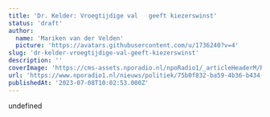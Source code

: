 ```yaml
---
title: 'Dr. Kelder: Vroegtijdige val   geeft kiezerswinst'
status: 'draft'
author:
  name: 'Mariken van der Velden'
  picture: 'https://avatars.githubusercontent.com/u/1736240?v=4'
slug: 'dr-kelder-vroegtijdige-val-geeft-kiezerswinst'
description: ''
coverImage: 'https://cms-assets.nporadio.nl/npoRadio1/_articleHeaderM/Rutte.jpg?v=1680553854'
url: 'https://www.nporadio1.nl/nieuws/politiek/75b0f832-ba59-4b36-b434-ed60c6336e84/vroegtijdige-val-van-een-kabinet-levert-premiers-gemiddeld-kiezerswinst-op'
publishedAt: '2023-07-08T10:02:53.000Z'
---
```


undefined